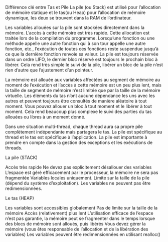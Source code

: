 ﻿Différence clé entre Tas et Pile
La pile (ou Stack) est utilisé pour l’allocation de mémoire statique et le tas(ou Heap) pour l’allocation de mémoire dynamique, 
les deux se trouvent dans la RAM de l’ordinateur.
 
 
Les variables allouées sur la pile sont stockées directement dans la mémoire. 
L’accès à cette mémoire est très rapide. Cette allocation est traitée lors de la compilation du programme. 
Lorsqu’une fonction ou une méthode appelle une autre fonction qui à son tour appelle une autre fonction, etc., 
l’exécution de toutes ces fonctions reste suspendue jusqu’à ce que la dernière fonction renvoie sa valeur. 
La pile est toujours réservée dans un ordre LIFO, le dernier bloc réservé est toujours le prochain bloc à libérer. 
Cela rend très simple le suivi de la pile, libérer un bloc de la pile n’est rien d’autre que l’ajustement d’un pointeur.

La mémoire est allouée aux variables affectées au segment de mémoire au moment de l’exécution et l’accès à cette mémoire est un peu plus lent, 
mais la taille de segment de mémoire n’est limitée que par la taille de la mémoire virtuelle. 
Les éléments du tas n’ont aucune dépendance les uns avec les autres et peuvent toujours être consultés de manière aléatoire à tout moment. 
Vous pouvez allouer un bloc à tout moment et le libérer à tout moment. 
Cela rend beaucoup plus complexe le suivi des parties du tas allouées ou libres à un moment donné.

Dans une situation multi-thread, chaque thread aura sa propre pile complètement indépendante mais partagera le tas. 
La pile est spécifique au thread et le tas est spécifique à l’application. 
La pile est importante à prendre en compte dans la gestion des exceptions et les exécutions de threads.

La pile (STACK)

Accès très rapide
Ne devez pas explicitement désallouer des variables
L’espace est géré efficacement par le processeur, la mémoire ne sera pas fragmentée
Variables locales uniquement.
Limite sur la taille de la pile (dépend du système d’exploitation).
Les variables ne peuvent pas être redimensionnées.
 
Le tas (HEAP)

Les variables sont accessibles globalement
Pas de limite sur la taille de la mémoire
Accès (relativement) plus lent
L’utilisation efficace de l’espace n’est pas garantie, la mémoire peut se fragmenter dans le temps lorsque des blocs de mémoire sont alloués, puis libérés
Vous devez gérer la mémoire (vous êtes responsable de l’allocation et de la libération des variables)
Les variables peuvent être redimensionnées en utilisant realloc()